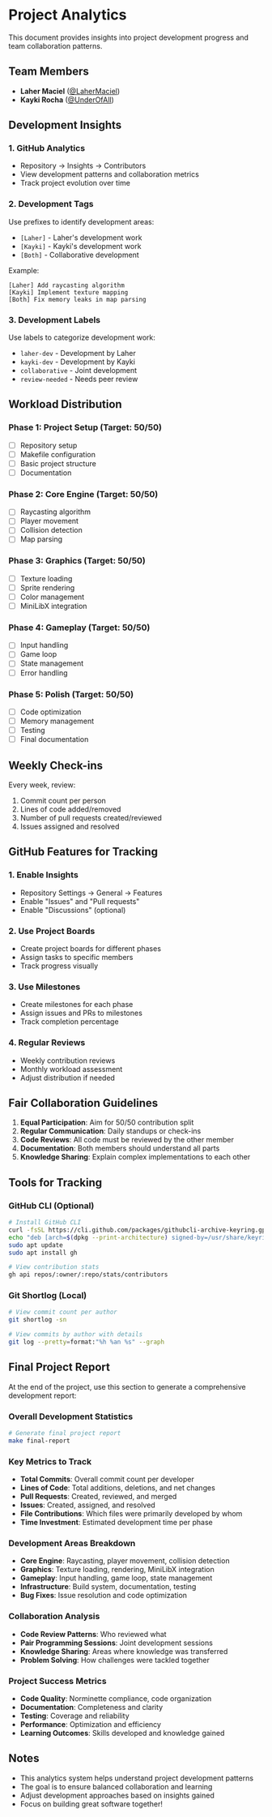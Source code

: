 # Project Analytics

This document provides insights into project development progress and team collaboration patterns.

## Team Members

- **Laher Maciel** ([@LaherMaciel](https://github.com/LaherMaciel))
- **Kayki Rocha** ([@UnderOfAll](https://github.com/UnderOfAll))

## Development Insights

### 1. GitHub Analytics
- Repository → Insights → Contributors
- View development patterns and collaboration metrics
- Track project evolution over time

### 2. Development Tags
Use prefixes to identify development areas:
- `[Laher]` - Laher's development work
- `[Kayki]` - Kayki's development work
- `[Both]` - Collaborative development

Example:
```
[Laher] Add raycasting algorithm
[Kayki] Implement texture mapping
[Both] Fix memory leaks in map parsing
```

### 3. Development Labels
Use labels to categorize development work:
- `laher-dev` - Development by Laher
- `kayki-dev` - Development by Kayki
- `collaborative` - Joint development
- `review-needed` - Needs peer review

## Workload Distribution

### Phase 1: Project Setup (Target: 50/50)
- [ ] Repository setup
- [ ] Makefile configuration
- [ ] Basic project structure
- [ ] Documentation

### Phase 2: Core Engine (Target: 50/50)
- [ ] Raycasting algorithm
- [ ] Player movement
- [ ] Collision detection
- [ ] Map parsing

### Phase 3: Graphics (Target: 50/50)
- [ ] Texture loading
- [ ] Sprite rendering
- [ ] Color management
- [ ] MiniLibX integration

### Phase 4: Gameplay (Target: 50/50)
- [ ] Input handling
- [ ] Game loop
- [ ] State management
- [ ] Error handling

### Phase 5: Polish (Target: 50/50)
- [ ] Code optimization
- [ ] Memory management
- [ ] Testing
- [ ] Final documentation

## Weekly Check-ins

Every week, review:
1. Commit count per person
2. Lines of code added/removed
3. Number of pull requests created/reviewed
4. Issues assigned and resolved

## GitHub Features for Tracking

### 1. Enable Insights
- Repository Settings → General → Features
- Enable "Issues" and "Pull requests"
- Enable "Discussions" (optional)

### 2. Use Project Boards
- Create project boards for different phases
- Assign tasks to specific members
- Track progress visually

### 3. Use Milestones
- Create milestones for each phase
- Assign issues and PRs to milestones
- Track completion percentage

### 4. Regular Reviews
- Weekly contribution reviews
- Monthly workload assessment
- Adjust distribution if needed

## Fair Collaboration Guidelines

1. **Equal Participation**: Aim for 50/50 contribution split
2. **Regular Communication**: Daily standups or check-ins
3. **Code Reviews**: All code must be reviewed by the other member
4. **Documentation**: Both members should understand all parts
5. **Knowledge Sharing**: Explain complex implementations to each other

## Tools for Tracking

### GitHub CLI (Optional)
```bash
# Install GitHub CLI
curl -fsSL https://cli.github.com/packages/githubcli-archive-keyring.gpg | sudo dd of=/usr/share/keyrings/githubcli-archive-keyring.gpg
echo "deb [arch=$(dpkg --print-architecture) signed-by=/usr/share/keyrings/githubcli-archive-keyring.gpg] https://cli.github.com/packages stable main" | sudo tee /etc/apt/sources.list.d/github-cli.list > /dev/null
sudo apt update
sudo apt install gh

# View contribution stats
gh api repos/:owner/:repo/stats/contributors
```

### Git Shortlog (Local)
```bash
# View commit count per author
git shortlog -sn

# View commits by author with details
git log --pretty=format:"%h %an %s" --graph
```

## Final Project Report

At the end of the project, use this section to generate a comprehensive development report:

### Overall Development Statistics
```bash
# Generate final project report
make final-report
```

### Key Metrics to Track
- **Total Commits**: Overall commit count per developer
- **Lines of Code**: Total additions, deletions, and net changes
- **Pull Requests**: Created, reviewed, and merged
- **Issues**: Created, assigned, and resolved
- **File Contributions**: Which files were primarily developed by whom
- **Time Investment**: Estimated development time per phase

### Development Areas Breakdown
- **Core Engine**: Raycasting, player movement, collision detection
- **Graphics**: Texture loading, rendering, MiniLibX integration
- **Gameplay**: Input handling, game loop, state management
- **Infrastructure**: Build system, documentation, testing
- **Bug Fixes**: Issue resolution and code optimization

### Collaboration Analysis
- **Code Review Patterns**: Who reviewed what
- **Pair Programming Sessions**: Joint development sessions
- **Knowledge Sharing**: Areas where knowledge was transferred
- **Problem Solving**: How challenges were tackled together

### Project Success Metrics
- **Code Quality**: Norminette compliance, code organization
- **Documentation**: Completeness and clarity
- **Testing**: Coverage and reliability
- **Performance**: Optimization and efficiency
- **Learning Outcomes**: Skills developed and knowledge gained

## Notes

- This analytics system helps understand project development patterns
- The goal is to ensure balanced collaboration and learning
- Adjust development approaches based on insights gained
- Focus on building great software together!
